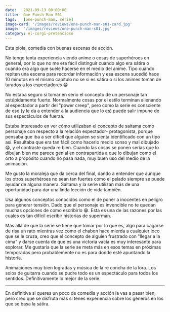 ```yaml
---
date:   2021-09-13 00:00:00
title:  One Punch Man S01
tags:   [one-punch-man, serie]
image-card: '/images/reviews/one-punch-man-s01-card.jpg'
image:  '/images/reviews/one-punch-man-s01.jpg'
category: el-corgi-pretencioso
---
```

Esta piola, comedia con buenas escenas de acción.
 
No tengo tanta experiencia viendo anime o cosas de superhéroes en general, por lo que no me era fácil distinguir cuando algo era sátira o cuando era algo que suele hacerse en el medio del anime. Tipo cuando repiten una escena para recordar información y esa escena sucedió hace 10 minutos en el mismo capítulo no se si es sátira o si los animes toman de tarados a los espectadores :grin:
 
No estaba seguro si tomar en serio el concepto de un personaje tan estúpidamente fuerte. Normalmente cosas por el estilo terminan alienando al espectador a partir del "power creep", pero como la serie es consciente de eso (y le da a entender a la audiencia que lo es) puede salir impune de sus espectáculos de fuerza.
 
Estaba interesado en ver cómo utilizaban el concepto de saitama como personaje con respecto a la relación espectador- protagonista, porque pensaba que iba a ser difícil que alguien se sienta identificado con un tipo así. Resultaba que era tan fácil como hacerlo medio sonso y mal dibujado :grin:, y el contraste queda re bien. Cuando las cosas se ponen serias que lo dibujan bien me parece genial en contrapartida a que lo dibujan como el orto a propósito cuando no pasa nada, muy buen uso del medio de la animación.
 
Me gusto la moraleja que da cerca del final, dando a entender que aunque los otros superhéroes no sean tan fuertes como el pelado siempre se puede ayudar de alguna manera. Saitama y la serie utilizan más de una oportunidad para dar una linda lección de vida también.
 
Usa algunos conceptos conocidos como el de poner a inocentes en peligro para generar tensión. Dado que el personaje es invencible no te quedan muchas opciones de como escribirlo :grin:. Esta es una de las razones por las cuales es tan difícil escribir historias de superman.
 
Más allá de que la serie se tiene que tomar por lo que es, algo para cagarse de risa un rato mientras vez como el chabon hace mierda a cualquier loco que se le cruza, creo que el concepto de alguien frustrado con "llegar a la cima" y darse cuenta de que es una victoria vacía es muy interesante para explorar. Me gustaría que la serie se meta más en esos temas en próximas temporadas pero probablemente no es para donde esté apuntando la historia.
 
Animaciones muy bien logradas y música de la re concha de la lora. Los solos de guitarra cuando se pudre todo es un espectáculo para todos los sentidos. Definitivamente lo mejor de la serie.
 
<hr>
 
En definitiva si queres un poco de comedia y acción la vas a pasar bien, pero creo que se disfruta más si tenes experiencia sobre los géneros en los que se basa la sátira.

